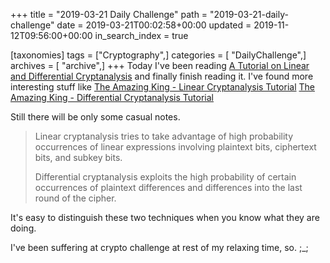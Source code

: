 +++
title = "2019-03-21 Daily Challenge"
path = "2019-03-21-daily-challenge"
date = 2019-03-21T00:02:58+00:00
updated = 2019-11-12T09:56:00+00:00
in_search_index = true

[taxonomies]
tags = ["Cryptography",]
categories = [ "DailyChallenge",]
archives = [ "archive",]
+++
Today I've been reading [A Tutorial on Linear and Differential Cryptanalysis](https://www.engr.mun.ca/~howard/PAPERS/ldc_tutorial.pdf) and finally finish reading it. I've found more interesting stuff like [The Amazing King - Linear Cryptanalysis Tutorial](http://www.theamazingking.com/crypto-linear.php) [The Amazing King - Differential Cryptanalysis Tutorial](http://www.theamazingking.com/crypto-diff.php)

Still there will be only some casual notes.

<!-- more -->

> Linear cryptanalysis tries to take advantage of high probability occurrences of linear expressions involving plaintext bits, ciphertext bits, and subkey bits.
> 
> Differential cryptanalysis exploits the high probability of certain occurrences of plaintext differences and differences into the last round of the cipher.

It's easy to distinguish these two techniques when you know what they are doing.



I've been suffering at crypto challenge at rest of my relaxing time, so. ;_;